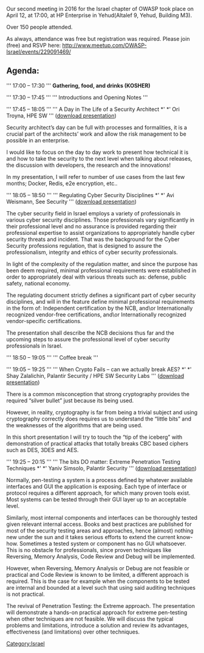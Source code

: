 Our second meeting in 2016 for the Israel chapter of OWASP took place on
April 12, at 17:00, at HP Enterprise in Yehud(Altalef 9, Yehud, Building
M3).

Over 150 people attended.

As always, attendance was free but registration was required. Please
join (free) and RSVP here:
<http://www.meetup.com/OWASP-Israel/events/229091469/>

## Agenda:

''' 17:00 – 17:30
''' **Gathering, food, and drinks (KOSHER)**

''' 17:30 – 17:45
''' ''' Introductions and Opening Notes '''

''' 17:45 – 18:05
''' ''' A Day in The Life of a Security Architect *'
*' Ori Troyna, HPE SW '''
([download
presentation](Media:OWASPIL-2016-04-12_DayInLifeSecurityArchitect_OriTroyna.pdf "wikilink"))‎

Security architect’s day can be full with processes and formalities, it
is a crucial part of the architects’ work and allow the risk management
to be possible in an enterprise.

I would like to focus on the day to day work to present how technical it
is and how to take the security to the next level when talking about
releases, the discussion with developers, the research and the
innovations\!

In my presentation, I will refer to number of use cases from the last
few months; Docker, Redis, e2e encryption, etc..

''' 18:05 – 18:50
''' ''' Regulating Cyber Security Disciplines *'
*' Avi Weismann, See Security '''
([download
presentation](Media:OWASPIL-2016-04-12_RegulatingCyberSecurityDisciplines_AviWeismann.pptx "wikilink"))‎

The cyber security field in Israel employs a variety of professionals in
various cyber security disciplines. Those professionals vary
significantly in their professional level and no assurance is provided
regarding their professional expertise to assist organizations to
appropriately handle cyber security threats and incident. That was the
background for the Cyber Security professions regulation, that is
designed to assure the professionalism, integrity and ethics of cyber
security professionals.

In light of the complexity of the regulation matter, and since the
purpose has been deem required, minimal professional requirements were
established in order to appropriately deal with various threats such as:
defense, public safety, national economy.

The regulating document strictly defines a significant part of cyber
security disciplines, and will in the feature define minimal
professional requirements in the form of: Independent certification by
the NCB, and\\or Internationally recognized vendor-free certifications,
and\\or Internationally recognized vendor-specific certifications.

The presentation shall describe the NCB decisions thus far and the
upcoming steps to assure the professional level of cyber security
professionals in Israel.

''' 18:50 – 19:05
''' ''' Coffee break '''

''' 19:05 – 19:25
''' ''' When Crypto Fails – can we actually break AES? *'
*' Shay Zalalichin, Palantir Security / HPE SW Security Labs '''
([download
presentation](Media:OWASPIL-2016-04-12_WhenCryptoFails_ShayZalalichin.pdf "wikilink"))‎

There is a common misconception that strong cryptography provides the
required “silver bullet” just because its being used.

However, in reality, cryptography is far from being a trivial subject
and using cryptography correctly does requires us to understand the
“little bits” and the weaknesses of the algorithms that are being
used.

In this short presentation I will try to touch the “tip of the iceberg”
with demonstration of practical attacks that totally breaks CBC based
ciphers such as DES, 3DES and AES.

''' 19:25 – 20:15
''' ''' The bits DO matter: Extreme Penetration Testing Techniques *'
*' Yaniv Simsolo, Palantir Security '''
([download
presentation](Media:OWASPIL-2016-04-12_ExtremePenetrationTesting_YanivSimsolo.pdf "wikilink"))‎

Normally, pen-testing a system is a process defined by whatever
available interfaces and GUI the application is exposing. Each type of
interface or protocol requires a different approach, for which many
proven tools exist. Most systems can be tested through their GUI layer
up to an acceptable level.

Similarly, most internal components and interfaces can be thoroughly
tested given relevant internal access. Books and best practices are
published for most of the security testing areas and approaches, hence
(almost) nothing new under the sun and it takes serious efforts to
extend the current know-how. Sometimes a tested system or component has
no GUI whatsoever. This is no obstacle for professionals, since proven
techniques like Reversing, Memory Analysis, Code Review and Debug will
be implemented.

However, when Reversing, Memory Analysis or Debug are not feasible or
practical and Code Review is known to be limited, a different approach
is required. This is the case for example when the components to be
tested are internal and bounded at a level such that using said auditing
techniques is not practical.

The revival of Penetration Testing: the Extreme approach. The
presentation will demonstrate a hands-on practical approach for extreme
pen-testing when other techniques are not feasible. We will discuss the
typical problems and limitations, introduce a solution and review its
advantages, effectiveness (and limitations) over other techniques.

[Category:Israel](Category:Israel "wikilink")